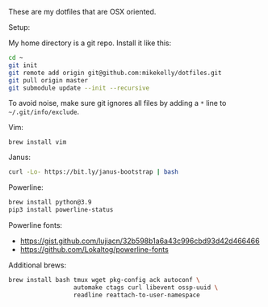 These are my dotfiles that are OSX oriented.

Setup:

My home directory is a git repo. Install it like this:
```bash
cd ~
git init
git remote add origin git@github.com:mikekelly/dotfiles.git
git pull origin master
git submodule update --init --recursive
```
To avoid noise, make sure git ignores all files by adding a `*` line to
`~/.git/info/exclude`.

Vim:
```
brew install vim
```

Janus:
```bash
curl -Lo- https://bit.ly/janus-bootstrap | bash
```

Powerline:
```bash
brew install python@3.9
pip3 install powerline-status
```

Powerline fonts:
* https://gist.github.com/lujiacn/32b598b1a6a43c996cbd93d42d466466
* https://github.com/Lokaltog/powerline-fonts

Additional brews:
```bash
brew install bash tmux wget pkg-config ack autoconf \
                  automake ctags curl libevent ossp-uuid \
                  readline reattach-to-user-namespace
```
